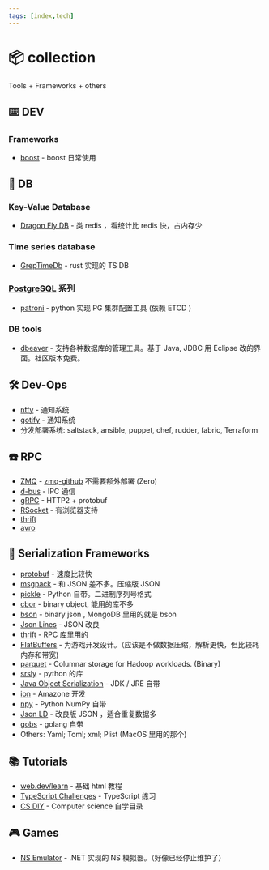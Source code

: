 ```yaml
---
tags: [index,tech]
---
```


# 📦 collection

Tools + Frameworks + others

## ⌨️ DEV

### Frameworks

- [boost](tech/dev/boost.md) - boost 日常使用

## 🐼 DB

### Key-Value Database

- [Dragon Fly DB](https://dragonflydb.io/) - 类 redis ，看统计比 redis 快，占内存少

### Time series database

- [GrepTimeDb](https://github.com/GreptimeTeam/greptimedb) -  rust 实现的 TS DB

### [PostgreSQL](https://www.postgresql.org/) 系列

- [patroni](https://github.com/zalando/patroni) - python 实现 PG 集群配置工具 (依赖 ETCD )

### DB tools

- [dbeaver](https://dbeaver.io) - 支持各种数据库的管理工具。基于 Java, JDBC 用 Eclipse 改的界面。社区版本免费。

## 🛠️ Dev-Ops

- [ntfy](https://ntfy.sh/) - 通知系统
- [gotify](https://gotify.net/) - 通知系统
- 分发部署系统: saltstack, ansible, puppet, chef, rudder, fabric, Terraform

## ☎️ RPC

- [ZMQ](https://zeromq.org/) - [zmq-github](https://github.com/zeromq) 不需要额外部署 (Zero)
- [d-bus](https://github.com/freedesktop/dbus) - IPC 通信
- [gRPC](https://grpc.io/) - HTTP2 + protobuf
- [RSocket](https://rsocket.io/) - 有浏览器支持
- [thrift](https://thrift.apache.org/)
- [avro](https://avro.apache.org/)

## 🍎 Serialization Frameworks

- [protobuf](https://github.com/protocolbuffers/protobuf) - 速度比较快
- [msgpack](https://msgpack.org/) - 和 JSON 差不多。压缩版 JSON
- [pickle](https://docs.python.org/3/library/pickle.html) - Python 自带。二进制序列号格式
- [cbor](https://cbor.io/) - binary object, 能用的库不多
- [bson](https://bsonspec.org/) - binary json , MongoDB 里用的就是 bson
- [Json Lines](https://jsonlines.org/) - JSON 改良
- [thrift](https://thrift.apache.org/) - RPC 库里用的
- [FlatBuffers](https://google.github.io/flatbuffers/) - 为游戏开发设计。（应该是不做数据压缩，解析更快，但比较耗内存和带宽)
- [parquet](https://parquet.apache.org/) - Columnar storage for Hadoop workloads. (Binary)
- [srsly](https://github.com/explosion/srsly) - python 的库
- [Java Object Serialization](https://docs.oracle.com/javase/8/docs/technotes/guides/serialization/index.html) - JDK / JRE 自带
- [ion](https://amzn.github.io/ion-docs/) - Amazone 开发
- [npy](https://numpy.org/devdocs/reference/generated/numpy.lib.format.html) - Python NumPy 自带
- [Json LD](https://json-ld.org/) - 改良版 JSON ，适合重复数据多
- [gobs](https://pkg.go.dev/encoding/gob) - golang 自带
- Others: Yaml; Toml; xml; Plist (MacOS 里用的那个)

## 📚 Tutorials

- [web.dev/learn](https://web.dev/learn/) - 基础 html 教程
- [TypeScript Challenges](https://github.com/type-challenges/type-challenges) - TypeScript 练习
- [CS DIY](https://csdiy.wiki/) - Computer science 自学目录

## 🎮 Games

- [NS Emulator](https://github.com/Ryujinx/Ryujinx) - .NET 实现的 NS 模拟器。（好像已经停止维护了）
